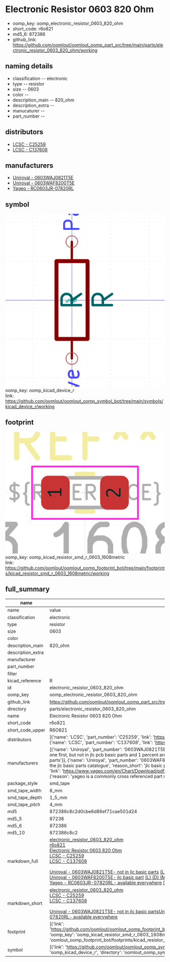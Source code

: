 # Electronic Resistor 0603 820 Ohm

  
* oomp_key: oomp_electronic_resistor_0603_820_ohm 
* short_code: r6o821
* md5_6: 872386  
* github_link: https://github.com/oomlout/oomlout_oomp_part_src/tree/main/parts/electronic_resistor_0603_820_ohm/working  
## naming details
* classification -- electronic
* type -- resistor
* size -- 0603
* color -- 
* description_main -- 820_ohm
* description_extra -- 
* manucaturer -- 
* part_number -- 

## distributors
* [LCSC - C25259](https://lcsc.com/product-detail/C25259.html)  
* [LCSC - C137608](https://lcsc.com/product-detail/C137608.html)  

## manufacturers
* [Uniroyal - 0603WAJ0821T5E]()  
* [Uniroyal - 0603WAF8200T5E]()  
* [Yageo - RC0603JR-07820RL](https://www.yageo.com/en/Chart/Download/pdf/RC0603JR-07820RL)  

## symbol

![](symbol/0/working/working_600.png)  
oomp_key: oomp_kicad_device_r  
link: https://github.com/oomlout/oomlout_oomp_symbol_bot/tree/main/symbols/kicad_device_r/working  

## footprint

![](footprint/0/working/working_600.png)  
oomp_key: oomp_kicad_resistor_smd_r_0603_1608metric  
link: https://github.com/oomlout/oomlout_oomp_footprint_bot/tree/main/footprints/kicad_resistor_smd_r_0603_1608metric/working  

## full_summary
| name | value | 
| --- | --- | 
| name | value | 
| classification | electronic | 
| type | resistor | 
| size | 0603 | 
| color |  | 
| description_main | 820_ohm | 
| description_extra |  | 
| manufacturer |  | 
| part_number |  | 
| filter |  | 
| kicad_reference | R | 
| id | electronic_resistor_0603_820_ohm | 
| oomp_key | oomp_electronic_resistor_0603_820_ohm | 
| github_link | https://github.com/oomlout/oomlout_oomp_part_src/tree/main/parts/electronic_resistor_0603_820_ohm/working | 
| directory | parts/electronic_resistor_0603_820_ohm | 
| name | Electronic Resistor 0603 820 Ohm | 
| short_code | r6o821 | 
| short_code_upper | R6O821 | 
| distributors | [{'name': 'LCSC', 'part_number': 'C25259', 'link': 'https://lcsc.com/product-detail/C25259.html', 'id': 'distributor_lcsc'}, {'name': 'LCSC', 'part_number': 'C137608', 'link': 'https://lcsc.com/product-detail/C137608.html', 'id': 'distributor_lcsc'}] | 
| manufacturers | [{'name': 'Uniroyal', 'part_number': '0603WAJ0821T5E', 'link': '', 'id': 'manufacturer_uniroyal', 'note': {'reason': 'did this one first, but not in jlc pcb basic parts and 1 percent are and they are the same price', 'reason_short': 'not in jlc basic parts'}}, {'name': 'Uniroyal', 'part_number': '0603WAF8200T5E', 'link': '', 'id': 'manufacturer_uniroyal', 'note': {'reason': 'in the jlc basic parts catalogue', 'reason_short': 'jlc basic part'}}, {'name': 'Yageo', 'part_number': 'RC0603JR-07820RL', 'link': 'https://www.yageo.com/en/Chart/Download/pdf/RC0603JR-07820RL', 'id': 'manufacturer_yageo', 'note': {'reason': 'yageo is a commonly cross referenced part number', 'reason_short': 'available everywhere'}}] | 
| package_style | smd_tape | 
| smd_tape_width | 8_mm | 
| smd_tape_depth | 1_5_mm | 
| smd_tape_pitch | 4_mm | 
| md5 | 872386c8c2d0cbe6d86ef71cae501d24 | 
| md5_5 | 87238 | 
| md5_6 | 872386 | 
| md5_10 | 872386c8c2 | 
| markdown_full | [electronic_resistor_0603_820_ohm](https://github.com/oomlout/oomlout_oomp_part_src/tree/main/parts/electronic_resistor_0603_820_ohm/working)<br>[r6o821](https://github.com/oomlout/oomlout_oomp_part_src/tree/main/parts/electronic_resistor_0603_820_ohm/working)<br>[Electronic Resistor 0603 820 Ohm](https://github.com/oomlout/oomlout_oomp_part_src/tree/main/parts/electronic_resistor_0603_820_ohm/working)<br>[LCSC - C25259<br>](https://lcsc.com/product-detail/C25259.html)[LCSC - C137608<br>](https://lcsc.com/product-detail/C137608.html)<br>[Uniroyal - 0603WAJ0821T5E- not in jlc basic parts]() [(L)  ](https://www.lcsc.com/search?q=0603WAJ0821T5E)[(D)  ](https://www.digikey.com/en/products?keywords=0603WAJ0821T5E)[(M)  ](https://www.mouser.com/Search/Refine?Keyword=0603WAJ0821T5E)[(N)  ](https://www.newark.com/search?st=0603WAJ0821T5E)[(SZ)  ](https://so.szlcsc.com/global.html?k=0603WAJ0821T5E)<br>[Uniroyal - 0603WAF8200T5E- jlc basic part]() [(L)  ](https://www.lcsc.com/search?q=0603WAF8200T5E)[(D)  ](https://www.digikey.com/en/products?keywords=0603WAF8200T5E)[(M)  ](https://www.mouser.com/Search/Refine?Keyword=0603WAF8200T5E)[(N)  ](https://www.newark.com/search?st=0603WAF8200T5E)[(SZ)  ](https://so.szlcsc.com/global.html?k=0603WAF8200T5E)<br>[Yageo - RC0603JR-07820RL- available everywhere](https://www.yageo.com/en/Chart/Download/pdf/RC0603JR-07820RL) [(L)  ](https://www.lcsc.com/search?q=RC0603JR-07820RL)[(D)  ](https://www.digikey.com/en/products?keywords=RC0603JR-07820RL)[(M)  ](https://www.mouser.com/Search/Refine?Keyword=RC0603JR-07820RL)[(N)  ](https://www.newark.com/search?st=RC0603JR-07820RL)[(SZ)  ](https://so.szlcsc.com/global.html?k=RC0603JR-07820RL)<br> | 
| markdown_short | [electronic_resistor_0603_820_ohm](https://github.com/oomlout/oomlout_oomp_part_src/tree/main/parts/electronic_resistor_0603_820_ohm/working)<br>[LCSC - C25259<br>](https://lcsc.com/product-detail/C25259.html)[LCSC - C137608<br>](https://lcsc.com/product-detail/C137608.html)<br>[Uniroyal - 0603WAJ0821T5E- not in jlc basic parts]()[Uniroyal - 0603WAF8200T5E- jlc basic part]()[Yageo - RC0603JR-07820RL- available everywhere](https://www.yageo.com/en/Chart/Download/pdf/RC0603JR-07820RL) | 
| footprint | [{'link': 'https://github.com/oomlout/oomlout_oomp_footprint_bot/tree/main/foootprntss/kicad_resistor_smd_r_0603_1608metric', 'oomp_key': 'oomp_kicad_resistor_smd_r_0603_1608metric', 'directory': 'oomlout_oomp_footprint_bot/footprints/kicad_resistor_smd_r_0603_1608metric//working/working.kicad_mod'}] | 
| symbol | [{'link': 'https://github.com/oomlout/oomlout_oomp_symbol_bot/tree/main/symbols/kicad_device_r', 'oomp_key': 'oomp_kicad_device_r', 'directory': 'oomlout_oomp_symbol_bot/symbols/kicad_device_r//working/working.kicad_sym'}] | 
